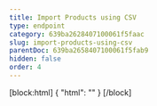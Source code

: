 ```yaml
---
title: Import Products using CSV
type: endpoint
category: 639ba2628407100061f5faac
slug: import-products-using-csv
parentDoc: 639ba2658407100061f5fab9
hidden: false
order: 4
---
```

[block:html]
{
  "html": "<style>\n.LanguagePicker-divider { \n  display: none; }\n  \n[title=\"Toggle library\"] { \n  display: none; }\n</style>"
}
[/block]